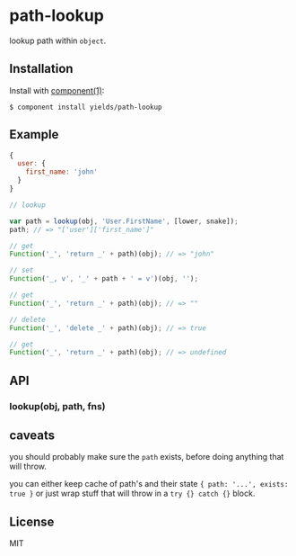 # path-lookup

  lookup path within `object`.

## Installation

  Install with [component(1)](http://component.io):

    $ component install yields/path-lookup

## Example

```js
{
  user: {
    first_name: 'john'
  }
}
```

```js
// lookup

var path = lookup(obj, 'User.FirstName', [lower, snake]);
path; // => "['user']['first_name']"

// get
Function('_', 'return _' + path)(obj); // => "john"

// set
Function('_, v', '_' + path + ' = v')(obj, '');

// get
Function('_', 'return _' + path)(obj); // => ""

// delete
Function('_', 'delete _' + path)(obj); // => true

// get
Function('_', 'return _' + path)(obj); // => undefined
```

## API

### lookup(obj, path, fns)

## caveats

  you should probably make sure the `path` exists, before doing anything
  that will throw.

  you can either keep cache of path's and their state `{ path: '...', exists: true }`
  or just wrap stuff that will throw in a `try {} catch {}` block.

## License

  MIT
